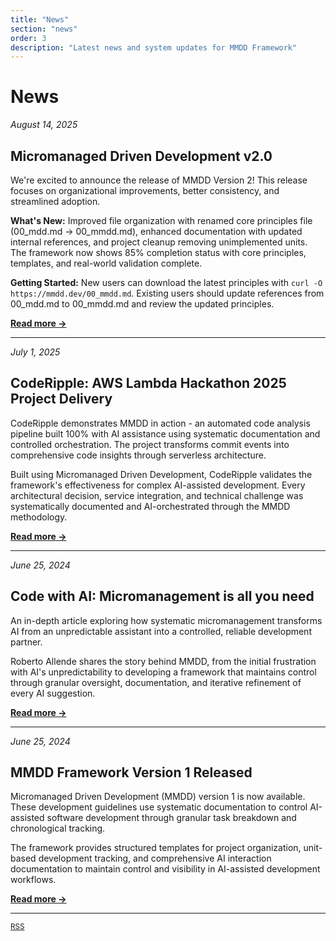 ```yaml
---
title: "News"
section: "news"
order: 3
description: "Latest news and system updates for MMDD Framework"
---
```


# News

*August 14, 2025*
## Micromanaged Driven Development v2.0

We're excited to announce the release of MMDD Version 2! This release focuses on organizational improvements, better consistency, and streamlined adoption.

**What's New:** Improved file organization with renamed core principles file (00_mdd.md → 00_mmdd.md), enhanced documentation with updated internal references, and project cleanup removing unimplemented units. The framework now shows 85% completion status with core principles, templates, and real-world validation complete.

**Getting Started:** New users can download the latest principles with `curl -O https://mmdd.dev/00_mmdd.md`. Existing users should update references from 00_mdd.md to 00_mmdd.md and review the updated principles.

**[Read more →](https://github.com/robertoallende/micromanaged-driven-development/discussions/2)**

---

*July 1, 2025*
## CodeRipple: AWS Lambda Hackathon 2025 Project Delivery

CodeRipple demonstrates MMDD in action - an automated code analysis pipeline built 100% with AI assistance using systematic documentation and controlled orchestration. The project transforms commit events into comprehensive code insights through serverless architecture.

Built using Micromanaged Driven Development, CodeRipple validates the framework's effectiveness for complex AI-assisted development. Every architectural decision, service integration, and technical challenge was systematically documented and AI-orchestrated through the MMDD methodology.

**[Read more →](https://github.com/robertoallende/coderipple)**

---

*June 25, 2024*
## Code with AI: Micromanagement is all you need

An in-depth article exploring how systematic micromanagement transforms AI from an unpredictable assistant into a controlled, reliable development partner. 

Roberto Allende shares the story behind MMDD, from the initial frustration with AI's unpredictability to developing a framework that maintains control through granular oversight, documentation, and iterative refinement of every AI suggestion.

**[Read more →](https://builder.aws.com/content/2y6nQgj1FVuaJIn9rFLThIslwaJ/code-with-ai-micromanagement-is-all-you-need)**

---

*June 25, 2024*
## MMDD Framework Version 1 Released

Micromanaged Driven Development (MMDD) version 1 is now available. These development guidelines use systematic documentation to control AI-assisted software development through granular task breakdown and chronological tracking.

The framework provides structured templates for project organization, unit-based development tracking, and comprehensive AI interaction documentation to maintain control and visibility in AI-assisted development workflows.

**[Read more →](https://github.com/robertoallende/micromanaged-driven-development)**

---

<small>[RSS](/rss.xml)</small>